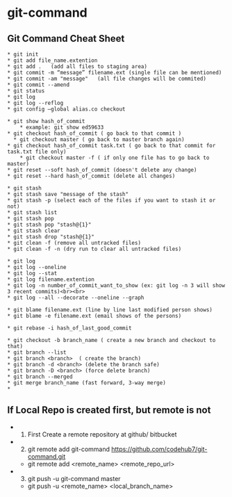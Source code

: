 # git-command
## Git Command Cheat Sheet
```
* git init
* git add file_name.extention
* git add .   (add all files to staging area)
* git commit -m “message” filename.ext (single file can be mentioned)
* git commit -am "message"   (all file changes will be commited)
* git commit --amend
* git status
* git log
* git log --reflog
* git config –global alias.co checkout

* git show hash_of_commit
    * example: git show ed59633
* git checkout hash_of_commit ( go back to that commit )
  * git checkout master ( go back to master branch again)
* git checkout hash_of_commit task.txt ( go back to that commit for task.txt file only)
    * git checkout master -f ( if only one file has to go back to master)
* git reset --soft hash_of_commit (doesn't delete any change)
* git reset --hard hash_of_commit (delete all changes)

* git stash 
* git stash save "message of the stash"
* git stash -p (select each of the files if you want to stash it or not)
* git stash list
* git stash pop
* git stash pop "stash@{1}"
* git stash clear
* git stash drop "stash@{1}"
* git clean -f (remove all untracked files)
* git clean -f -n (dry run to clear all untracked files)

* git log 
* git log --oneline
* git log --stat
* git log filename.extention
* git log -n number_of_commit_want_to_show (ex: git log -n 3 will show 3 recent commits)<br><br>
* git log --all --decorate --oneline --graph

* git blame filename.ext (line by line last modified person shows)
* git blame -e filename.ext (email shows of the persons)

* git rebase -i hash_of_last_good_commit

* git checkout -b branch_name ( create a new branch and checkout to that)
* git branch --list
* git branch <branch>  ( create the branch)
* git branch -d <branch> (delete the branch safe)
* git branch -D <branch> (force delete branch)
* git branch --merged
* git merge branch_name (fast forward, 3-way merge)
* 

```
## If Local Repo is created first, but remote is not
* 1.	First Create a remote repository at github/ bitbucket
* 2.	git remote add git-command https://github.com/codehub7/git-command.git
    * git remote add <remote_name> <remote_repo_url>
* 3.	git push -u git-command master
    * git push -u <remote_name> <local_branch_name>

